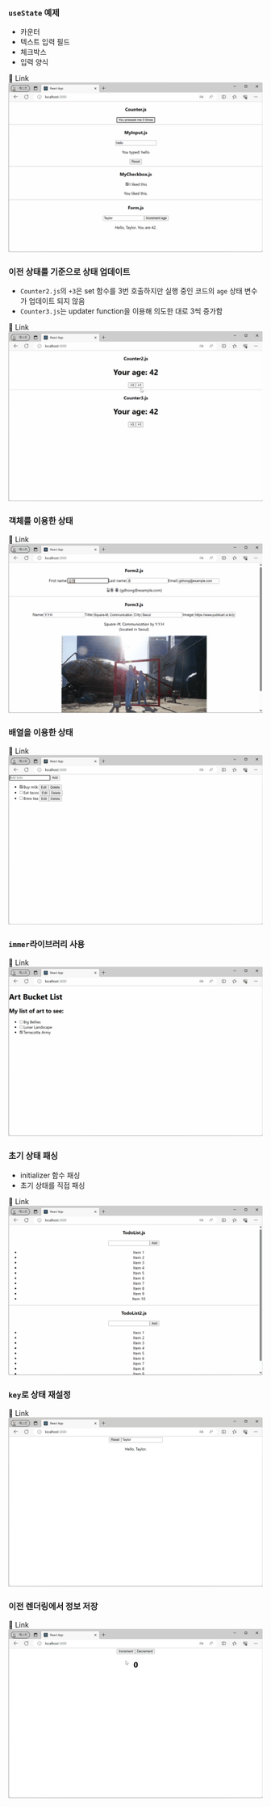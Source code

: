 ### `useState` 예제
- 카운터
- 텍스트 입력 필드
- 체크박스
- 입력 양식

🔗 Link
![](./md/react_basic_usestate_ex.gif)

### 이전 상태를 기준으로 상태 업데이트
- `Counter2.js`의 `+3`은 set 함수를 3번 호출하지만 실행 중인 코드의 `age` 상태 변수가 업데이트 되지 않음
- `Counter3.js`는 updater function을 이용해 의도한 대로 3씩 증가함

🔗 Link
![](./md/react_useState_counter.gif)

### 객체를 이용한 상태
🔗 Link
![](./md/react_useState_form.gif)

### 배열을 이용한 상태
🔗 Link
![](./md/react_todolist.gif)

### `immer`라이브러리 사용
🔗 Link
![](./md/react_immer.gif)

### 초기 상태 패싱
- initializer 함수 패싱 
- 초기 상태를 직접 패싱

🔗 Link
![](./md/react_initializer_todo.gif)

### `key`로 상태 재설정
🔗 Link
![](./md/react_resetting_form.gif)

### 이전 렌더링에서 정보 저장
🔗 Link
![](./md/react_storing_count.gif)
